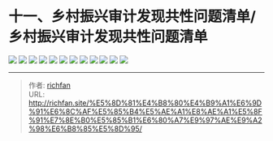 # 十一、乡村振兴审计发现共性问题清单/乡村振兴审计发现共性问题清单

![](https://jsd.cdn.zzko.cn/gh/richffan/img@main/audit/审计发现共性问题清单/十一-乡村振兴审计发现共性问题清单/乡村振兴审计发现共性问题清单112.webp)
![](https://jsd.cdn.zzko.cn/gh/richffan/img@main/audit/审计发现共性问题清单/十一-乡村振兴审计发现共性问题清单/乡村振兴审计发现共性问题清单113.webp)
![](https://jsd.cdn.zzko.cn/gh/richffan/img@main/audit/审计发现共性问题清单/十一-乡村振兴审计发现共性问题清单/乡村振兴审计发现共性问题清单114.webp)
![](https://jsd.cdn.zzko.cn/gh/richffan/img@main/audit/审计发现共性问题清单/十一-乡村振兴审计发现共性问题清单/乡村振兴审计发现共性问题清单115.webp)
![](https://jsd.cdn.zzko.cn/gh/richffan/img@main/audit/审计发现共性问题清单/十一-乡村振兴审计发现共性问题清单/乡村振兴审计发现共性问题清单116.webp)
![](https://jsd.cdn.zzko.cn/gh/richffan/img@main/audit/审计发现共性问题清单/十一-乡村振兴审计发现共性问题清单/乡村振兴审计发现共性问题清单117.webp)
![](https://jsd.cdn.zzko.cn/gh/richffan/img@main/audit/审计发现共性问题清单/十一-乡村振兴审计发现共性问题清单/乡村振兴审计发现共性问题清单118.webp)
![](https://jsd.cdn.zzko.cn/gh/richffan/img@main/audit/审计发现共性问题清单/十一-乡村振兴审计发现共性问题清单/乡村振兴审计发现共性问题清单119.webp)
![](https://jsd.cdn.zzko.cn/gh/richffan/img@main/audit/审计发现共性问题清单/十一-乡村振兴审计发现共性问题清单/乡村振兴审计发现共性问题清单120.webp)
![](https://jsd.cdn.zzko.cn/gh/richffan/img@main/audit/审计发现共性问题清单/十一-乡村振兴审计发现共性问题清单/乡村振兴审计发现共性问题清单121.webp)
![](https://jsd.cdn.zzko.cn/gh/richffan/img@main/audit/审计发现共性问题清单/十一-乡村振兴审计发现共性问题清单/乡村振兴审计发现共性问题清单122.webp)
![](https://jsd.cdn.zzko.cn/gh/richffan/img@main/audit/审计发现共性问题清单/十一-乡村振兴审计发现共性问题清单/乡村振兴审计发现共性问题清单123.webp)


---

> 作者: [richfan](https://richfan.site/)  
> URL: http://richfan.site/%E5%8D%81%E4%B8%80%E4%B9%A1%E6%9D%91%E6%8C%AF%E5%85%B4%E5%AE%A1%E8%AE%A1%E5%8F%91%E7%8E%B0%E5%85%B1%E6%80%A7%E9%97%AE%E9%A2%98%E6%B8%85%E5%8D%95/  

